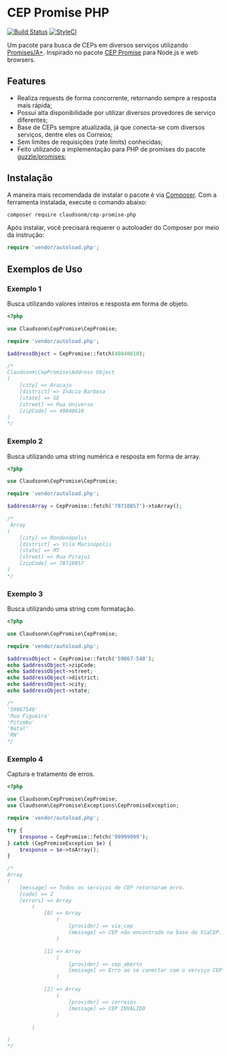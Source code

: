 # CEP Promise PHP

[![Build Status](https://travis-ci.org/claudsonm/cep-promise-php.svg?branch=master)](https://travis-ci.org/claudsonm/cep-promise-php)
[![StyleCI](https://github.styleci.io/repos/177436507/shield?branch=master)](https://github.styleci.io/repos/177436507)

Um pacote para busca de CEPs em diversos serviços utilizando [Promises/A+](https://promisesaplus.com/). 
Inspirado no pacote [CEP Promise](https://github.com/filipedeschamps/cep-promise) 
para Node.js e web browsers.

## Features
- Realiza requests de forma concorrente, retornando sempre a resposta mais rápida;
- Possui alta disponibilidade por utilizar diversos provedores de serviço diferentes;
- Base de CEPs sempre atualizada, já que conecta-se com diversos serviços, dentre eles os Correios;
- Sem limites de requisições (rate limits) conhecidas;
- Feito utilizando a implementação para PHP de promises do pacote [guzzle/promises](https://github.com/guzzle/promises);

## Instalação
A maneira mais recomendada de instalar o pacote é via [Composer](https://getcomposer.org/download/).
Com a ferramenta instalada, execute o comando abaixo:

```bash
composer require claudsonm/cep-promise-php
```

Após instalar, você precisará requerer o autoloader do Composer por meio da
instrução:

```php
require 'vendor/autoload.php';
```

## Exemplos de Uso

### Exemplo 1
Busca utilizando valores inteiros e resposta em forma de objeto.

```php
<?php

use Claudsonm\CepPromise\CepPromise;

require 'vendor/autoload.php';

$addressObject = CepPromise::fetch(49040610);

/* 
Claudsonm\CepPromise\Address Object
(
    [city] => Aracaju
    [district] => Inácio Barbosa
    [state] => SE
    [street] => Rua Universo
    [zipCode] => 49040610
)
*/
```

### Exemplo 2
Busca utilizando uma string numérica e resposta em forma de array.

```php
<?php

use Claudsonm\CepPromise\CepPromise;

require 'vendor/autoload.php';

$addressArray = CepPromise::fetch('78710857')->toArray();

/*
 Array
(
    [city] => Rondonópolis
    [district] => Vila Marinópolis
    [state] => MT
    [street] => Rua Pirajuí
    [zipCode] => 78710857
)
*/
```

### Exemplo 3
Busca utilizando uma string com formatação.

```php
<?php

use Claudsonm\CepPromise\CepPromise;

require 'vendor/autoload.php';

$addressObject = CepPromise::fetch('59067-540');
echo $addressObject->zipCode;
echo $addressObject->street;
echo $addressObject->district;
echo $addressObject->city;
echo $addressObject->state;

/*
'59067540'
'Rua Figueira'
'Pitimbu'
'Natal'
'RN'
*/
```

### Exemplo 4
Captura e tratamento de erros.

```php
<?php

use Claudsonm\CepPromise\CepPromise;
use Claudsonm\CepPromise\Exceptions\CepPromiseException;

require 'vendor/autoload.php';

try {
    $response = CepPromise::fetch('99999999');
} catch (CepPromiseException $e) {
    $response = $e->toArray();
}

/*
Array
(
    [message] => Todos os serviços de CEP retornaram erro.
    [code] => 2
    [errors] => Array
        (
            [0] => Array
                (
                    [provider] => via_cep
                    [message] => CEP não encontrado na base do ViaCEP.
                )

            [1] => Array
                (
                    [provider] => cep_aberto
                    [message] => Erro ao se conectar com o serviço CEP Aberto.
                )

            [2] => Array
                (
                    [provider] => correios
                    [message] => CEP INVÁLIDO
                )

        )

)
*/
```